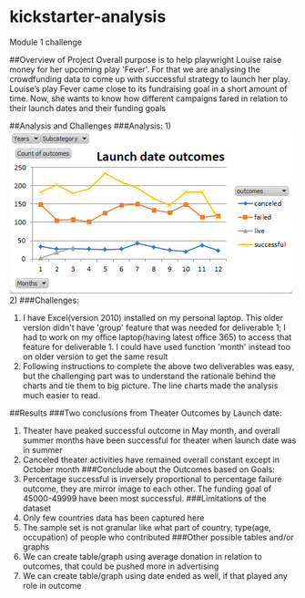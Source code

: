 # kickstarter-analysis
Module 1 challenge


##Overview of Project
Overall purpose is to help playwright Louise raise money for her upcoming play 'Fever'. For that we are analysing the crowdfunding data to come up with successful strategy to launch her play.
Louise’s play Fever came close to its fundraising goal in a short amount of time. Now, she wants to know how different campaigns fared in relation to their launch dates and their funding goals

##Analysis and Challenges
###Analysis:
1)![This is an image](https://github.com/Meghajain84/kickstarter-analysis/blob/fe8afdbcfeae7976bd9cb9ee636a24567113093e/resources/LaunchDateOutcomesImage.PNG)
2)
###Challenges:
1) I have Excel(version 2010) installed on my personal laptop. This older version didn't have 'group' feature that was needed for deliverable 1; I had to work on my office laptop(having latest office 365) to access that feature for deliverable 1. I could have used function 'month' instead too on older version to get the same result
2) Following instructions to complete the above two deliverables was easy, but the challenging part was to understand the rationale behind the charts and tie them to big picture. The line charts made the analysis much easier to read.

##Results
###Two conclusions from Theater Outcomes by Launch date:
1) Theater have peaked successful outcome in May month, and overall summer months have been successful for theater when launch date was in summer
2) Canceled theater activities have remained overall constant except in October month
###Conclude about the Outcomes based on Goals:
1) Percentage successful is inversely proportional to percentage failure outcome, they are mirror image to each other. The funding goal of 45000-49999 have been most successful.
###Limitations of the dataset
1) Only few countries data has been captured here
2) The sample set is not granular like what part of country, type(age, occupation) of people who contributed
###Other possible tables and/or graphs
1) We can create table/graph using average donation in relation to outcomes, that could be pushed more in advertising
2) We can create table/graph using date ended as well, if that played any role in outcome
